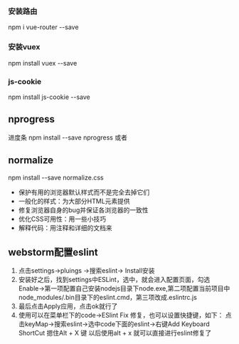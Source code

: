 ### 安装路由
npm i vue-router --save

### 安装vuex
npm install vuex --save

### js-cookie
npm install js-cookie --save

## nprogress  
进度条
npm install --save nprogress 或者

## normalize
npm install --save normalize.css
- 保护有用的浏览器默认样式而不是完全去掉它们
- 一般化的样式：为大部分HTML元素提供
- 修复浏览器自身的bug并保证各浏览器的一致性
- 优化CSS可用性：用一些小技巧
- 解释代码：用注释和详细的文档来

## webstorm配置eslint
 1. 点击settings->pluings ->搜索eslint-> Install安装
 2. 安装好之后，找到settings中ESLint，选中，就会进入配置页面，勾选Enable->第一项配置自己安装nodejs目录下node.exe,第二项配置当前项目中node_modules/.bin目录下的eslint.cmd，第三项改成.eslintrc.js
 3. 最后点击Apply应用，点击ok就行了
 4. 使用可以在菜单栏下的code->ESlint Fix 修复，也可以设置快捷键，如下：
点击keyMap->搜索eslint->选中code下面的eslint->右键Add Keyboard ShortCut 摁住Alt + X 键 以后使用alt + x 就可以直接进行eslint修复了